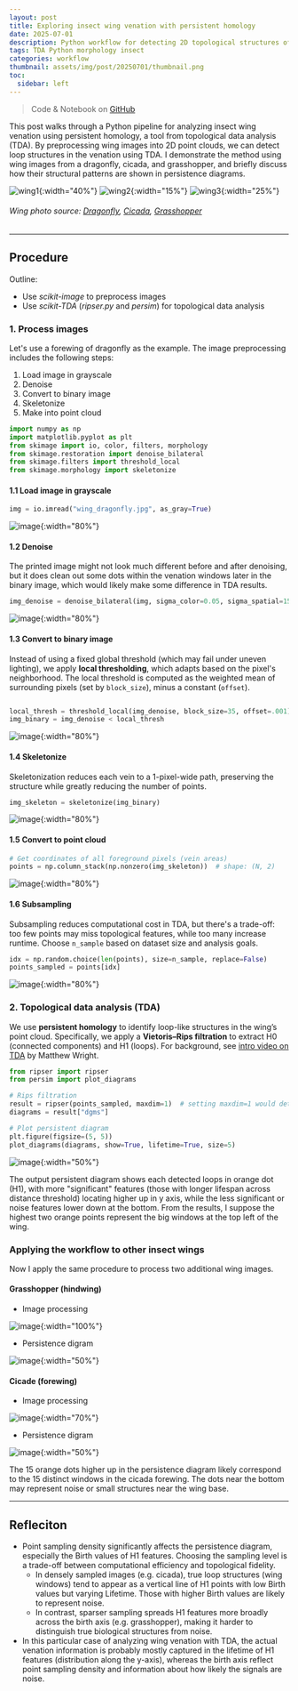 ```yaml
---
layout: post
title: Exploring insect wing venation with persistent homology
date: 2025-07-01
description: Python workflow for detecting 2D topological structures of insect wings
tags: TDA Python morphology insect
categories: workflow
thumbnail: assets/img/post/20250701/thumbnail.png
toc:
  sidebar: left
---
```


> Code & Notebook on [GitHub](https://github.com/stephchia/wing-venation-tda)

This post walks through a Python pipeline for analyzing insect wing venation using persistent homology, a tool from topological data analysis (TDA). By preprocessing wing images into 2D point clouds, we can detect loop structures in the venation using TDA. I demonstrate the method using wing images from a dragonfly, cicada, and grasshopper, and briefly discuss how their structural patterns are shown in persistence diagrams.

![wing1](/assets/img/post/20250701/01.jpg){:width="40%"} ![wing2](/assets/img/post/20250701/02.jpg){:width="15%"} ![wing3](/assets/img/post/20250701/03.jpg){:width="25%"}

###### Wing photo source: [Dragonfly](https://www.istockphoto.com/photo/macro-of-a-cordulegaster-bidentatas-wings-isolated-on-white-gm465101125-32958098), [Cicada](https://www.istockphoto.com/photo/isolated-cicada-or-fairy-wings-gm177017600-19789568), [Grasshopper](https://www.shutterstock.com/image-photo/wings-migratory-locust-locusta-migratoria-isolated-497422774)

---

## Procedure

Outline:

- Use _scikit-image_ to preprocess images
- Use _scikit-TDA_ (_ripser.py_ and _persim_) for topological data analysis

### 1. Process images

Let's use a forewing of dragonfly as the example. The image preprocessing includes the following steps:

1. Load image in grayscale
2. Denoise
3. Convert to binary image
4. Skeletonize
5. Make into point cloud

```python
import numpy as np
import matplotlib.pyplot as plt
from skimage import io, color, filters, morphology
from skimage.restoration import denoise_bilateral
from skimage.filters import threshold_local
from skimage.morphology import skeletonize
```

#### 1.1 Load image in grayscale

```python
img = io.imread("wing_dragonfly.jpg", as_gray=True)
```

![image](/assets/img/post/20250701/04.png){:width="80%"}

#### 1.2 Denoise

The printed image might not look much different before and after denoising, but it does clean out some dots within the venation windows later in the binary image, which would likely make some difference in TDA results.

```python
img_denoise = denoise_bilateral(img, sigma_color=0.05, sigma_spatial=15)
```

![image](/assets/img/post/20250701/05.png){:width="80%"}

#### 1.3 Convert to binary image

Instead of using a fixed global threshold (which may fail under uneven lighting), we apply **local thresholding**, which adapts based on the pixel's neighborhood. The local threshold is computed as the weighted mean of surrounding pixels (set by `block_size`), minus a constant (`offset`).

```python

local_thresh = threshold_local(img_denoise, block_size=35, offset=.001)
img_binary = img_denoise < local_thresh
```

![image](/assets/img/post/20250701/06.png){:width="80%"}

#### 1.4 Skeletonize

Skeletonization reduces each vein to a 1-pixel-wide path, preserving the structure while greatly reducing the number of points.

```python
img_skeleton = skeletonize(img_binary)
```

![image](/assets/img/post/20250701/07.png){:width="80%"}

#### 1.5 Convert to point cloud

```python
# Get coordinates of all foreground pixels (vein areas)
points = np.column_stack(np.nonzero(img_skeleton))  # shape: (N, 2)
```

![image](/assets/img/post/20250701/08.png){:width="80%"}

#### 1.6 Subsampling

Subsampling reduces computational cost in TDA, but there's a trade-off: too few points may miss topological features, while too many increase runtime. Choose `n_sample` based on dataset size and analysis goals.

```python
idx = np.random.choice(len(points), size=n_sample, replace=False)
points_sampled = points[idx]
```

![image](/assets/img/post/20250701/09.png){:width="80%"}

### 2. Topological data analysis (TDA)

We use **persistent homology** to identify loop-like structures in the wing’s point cloud. Specifically, we apply a **Vietoris–Rips filtration** to extract H0 (connected components) and H1 (loops). For background, see [intro video on TDA](https://www.youtube.com/watch?v=h0bnG1Wavag) by Matthew Wright.

```python
from ripser import ripser
from persim import plot_diagrams
```

```python
# Rips filtration
result = ripser(points_sampled, maxdim=1)  # setting maxdim=1 would detect H0 and H1 features
diagrams = result["dgms"]

# Plot persistent diagram
plt.figure(figsize=(5, 5))
plot_diagrams(diagrams, show=True, lifetime=True, size=5)
```

![image](/assets/img/post/20250701/10.png){:width="50%"}

The output persistent diagram shows each detected loops in orange dot (H1), with more "significant" features (those with longer lifespan across distance threshold) locating higher up in y axis, while the less significant or noise features lower down at the bottom. From the results, I suppose the highest two orange points represent the big windows at the top left of the wing.

### Applying the workflow to other insect wings

Now I apply the same procedure to process two additional wing images.

#### Grasshopper (hindwing)

- Image processing

![image](/assets/img/post/20250701/11.png){:width="100%"}

- Persistence digram

![image](/assets/img/post/20250701/12.png){:width="50%"}

#### Cicade (forewing)

- Image processing

![image](/assets/img/post/20250701/13.png){:width="70%"}

- Persistence digram

![image](/assets/img/post/20250701/14.png){:width="50%"}

The 15 orange dots higher up in the persistence diagram likely correspond to the 15 distinct windows in the cicada forewing. The dots near the bottom may represent noise or small structures near the wing base.

---

## Refleciton

- Point sampling density significantly affects the persistence diagram, especially the Birth values of H1 features. Choosing the sampling level is a trade-off between computational efficiency and topological fidelity.
  - In densely sampled images (e.g. cicada), true loop structures (wing windows) tend to appear as a vertical line of H1 points with low Birth values but varying Lifetime. Those with higher Birth values are likely to represent noise.
  - In contrast, sparser sampling spreads H1 features more broadly across the birth axis (e.g. grasshopper), making it harder to distinguish true biological structures from noise.
- In this particular case of analyzing wing venation with TDA, the actual venation information is probably mostly captured in the lifetime of H1 features (distribution along the y-axis), whereas the birth axis reflect point sampling density and information about how likely the signals are noise.
